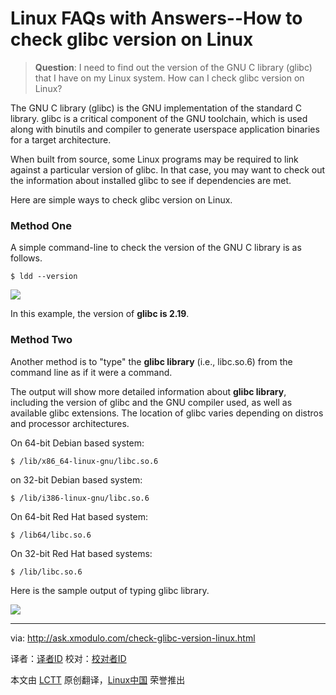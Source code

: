 Linux FAQs with Answers--How to check glibc version on Linux
================================================================================
> **Question**: I need to find out the version of the GNU C library (glibc) that I have on my Linux system. How can I check glibc version on Linux? 

The GNU C library (glibc) is the GNU implementation of the standard C library. glibc is a critical component of the GNU toolchain, which is used along with binutils and compiler to generate userspace application binaries for a target architecture.

When built from source, some Linux programs may be required to link against a particular version of glibc. In that case, you may want to check out the information about installed glibc to see if dependencies are met.

Here are simple ways to check glibc version on Linux.

### Method One ###

A simple command-line to check the version of the GNU C library is as follows.

    $ ldd --version 

![](https://farm6.staticflickr.com/5613/15631104658_940163834a_z.jpg)

In this example, the version of **glibc is 2.19**.

### Method Two ###

Another method is to "type" the **glibc library** (i.e., libc.so.6) from the command line as if it were a command.

The output will show more detailed information about **glibc library**, including the version of glibc and the GNU compiler used, as well as available glibc extensions. The location of glibc varies depending on distros and processor architectures.

On 64-bit Debian based system:

    $ /lib/x86_64-linux-gnu/libc.so.6

on 32-bit Debian based system:

    $ /lib/i386-linux-gnu/libc.so.6

On 64-bit Red Hat based system:

    $ /lib64/libc.so.6

On 32-bit Red Hat based systems:

    $ /lib/libc.so.6

Here is the sample output of typing glibc library.

![](https://farm8.staticflickr.com/7516/15631334667_ef50b247a4_z.jpg)

--------------------------------------------------------------------------------

via: http://ask.xmodulo.com/check-glibc-version-linux.html

译者：[译者ID](https://github.com/译者ID)
校对：[校对者ID](https://github.com/校对者ID)

本文由 [LCTT](https://github.com/LCTT/TranslateProject) 原创翻译，[Linux中国](http://linux.cn/) 荣誉推出